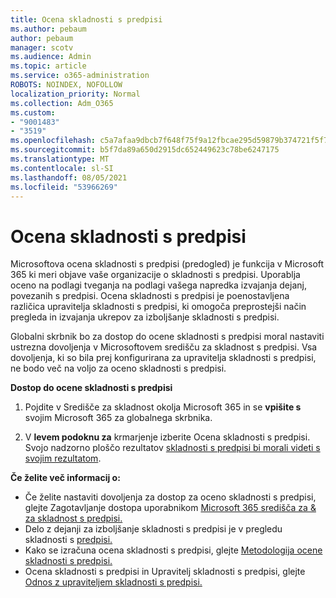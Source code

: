```yaml
---
title: Ocena skladnosti s predpisi
ms.author: pebaum
author: pebaum
manager: scotv
ms.audience: Admin
ms.topic: article
ms.service: o365-administration
ROBOTS: NOINDEX, NOFOLLOW
localization_priority: Normal
ms.collection: Adm_O365
ms.custom:
- "9001483"
- "3519"
ms.openlocfilehash: c5a7afaa9dbcb7f648f75f9a12fbcae295d59879b374721f5f7156b2d8c06d62
ms.sourcegitcommit: b5f7da89a650d2915dc652449623c78be6247175
ms.translationtype: MT
ms.contentlocale: sl-SI
ms.lasthandoff: 08/05/2021
ms.locfileid: "53966269"
---
```

# <a name="compliance-score"></a>Ocena skladnosti s predpisi

Microsoftova ocena skladnosti s predpisi (predogled) je funkcija v Microsoft 365 ki meri objave vaše organizacije o skladnosti s predpisi. Uporablja oceno na podlagi tveganja na podlagi vašega napredka izvajanja dejanj, povezanih s predpisi.   Ocena skladnosti s predpisi [](https://docs.microsoft.com/microsoft-365/compliance/compliance-manager-overview) je poenostavljena različica upravitelja skladnosti s predpisi, ki omogoča preprostejši način pregleda in izvajanja ukrepov za izboljšanje skladnosti s predpisi. 

Globalni skrbnik bo za dostop [](https://docs.microsoft.com/microsoft-365/security/office-365-security/permissions-in-the-security-and-compliance-center) do ocene skladnosti s predpisi moral nastaviti ustrezna dovoljenja v Microsoftovem središču za skladnost s predpisi.  Vsa dovoljenja, ki so bila prej konfigurirana za upravitelja skladnosti s predpisi, ne bodo več na voljo za oceno skladnosti s predpisi.

**Dostop do ocene skladnosti s predpisi**

1. Pojdite v Središče za skladnost okolja Microsoft 365 in se **vpišite s** svojim Microsoft 365 za globalnega skrbnika.

2. V **levem podoknu za** krmarjenje izberite Ocena skladnosti s predpisi. Svojo nadzorno ploščo rezultatov [skladnosti s predpisi bi morali videti s svojim rezultatom](https://docs.microsoft.com/microsoft-365/compliance/compliance-score-setup#understand-the-compliance-score-dashboard).
 

**Če želite več informacij o:**

- Če želite nastaviti dovoljenja za dostop za oceno skladnosti s predpisi, glejte Zagotavljanje dostopa uporabnikom [Microsoft 365 središča za & za skladnost s predpisi.](https://docs.microsoft.com/microsoft-365/security/office-365-security/grant-access-to-the-security-and-compliance-center)
- Delo z dejanji za izboljšanje skladnosti s predpisi je v pregledu skladnosti s [predpisi.](https://docs.microsoft.com/microsoft-365/compliance/working-with-compliance-score)
- Kako se izračuna ocena skladnosti s predpisi, glejte [Metodologija ocene skladnosti s predpisi.](https://docs.microsoft.com/microsoft-365/compliance/compliance-score-methodology)
- Ocena skladnosti s predpisi in Upravitelj skladnosti s predpisi, glejte [Odnos z upraviteljem skladnosti s predpisi.](https://docs.microsoft.com/microsoft-365/compliance/compliance-score#relationship-to-compliance-manager)

